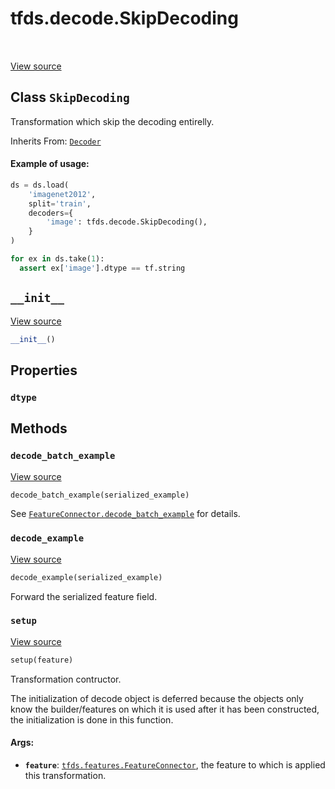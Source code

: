 <div itemscope itemtype="http://developers.google.com/ReferenceObject">
<meta itemprop="name" content="tfds.decode.SkipDecoding" />
<meta itemprop="path" content="Stable" />
<meta itemprop="property" content="dtype"/>
<meta itemprop="property" content="__init__"/>
<meta itemprop="property" content="decode_batch_example"/>
<meta itemprop="property" content="decode_example"/>
<meta itemprop="property" content="setup"/>
</div>

# tfds.decode.SkipDecoding

<!-- Insert buttons -->

<table class="tfo-notebook-buttons tfo-api" align="left">
</table>

<a target="_blank" href="https://github.com/tensorflow/datasets/tree/master/tensorflow_datasets/core/decode/base.py">View
source</a>

## Class `SkipDecoding`

<!-- Start diff -->

Transformation which skip the decoding entirelly.

Inherits From: [`Decoder`](../../tfds/decode/Decoder.md)

<!-- Placeholder for "Used in" -->

#### Example of usage:

```python
ds = ds.load(
    'imagenet2012',
    split='train',
    decoders={
        'image': tfds.decode.SkipDecoding(),
    }
)

for ex in ds.take(1):
  assert ex['image'].dtype == tf.string
```

<h2 id="__init__"><code>__init__</code></h2>

<a target="_blank" href="https://github.com/tensorflow/datasets/tree/master/tensorflow_datasets/core/decode/base.py">View
source</a>

```python
__init__()
```

## Properties

<h3 id="dtype"><code>dtype</code></h3>

## Methods

<h3 id="decode_batch_example"><code>decode_batch_example</code></h3>

<a target="_blank" href="https://github.com/tensorflow/datasets/tree/master/tensorflow_datasets/core/decode/base.py">View
source</a>

```python
decode_batch_example(serialized_example)
```

See
<a href="../../tfds/features/FeatureConnector.md#decode_batch_example"><code>FeatureConnector.decode_batch_example</code></a>
for details.

<h3 id="decode_example"><code>decode_example</code></h3>

<a target="_blank" href="https://github.com/tensorflow/datasets/tree/master/tensorflow_datasets/core/decode/base.py">View
source</a>

```python
decode_example(serialized_example)
```

Forward the serialized feature field.

<h3 id="setup"><code>setup</code></h3>

<a target="_blank" href="https://github.com/tensorflow/datasets/tree/master/tensorflow_datasets/core/decode/base.py">View
source</a>

```python
setup(feature)
```

Transformation contructor.

The initialization of decode object is deferred because the objects only know
the builder/features on which it is used after it has been constructed, the
initialization is done in this function.

#### Args:

*   <b>`feature`</b>:
    <a href="../../tfds/features/FeatureConnector.md"><code>tfds.features.FeatureConnector</code></a>,
    the feature to which is applied this transformation.
